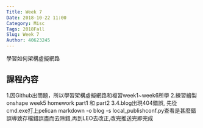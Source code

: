 ```yaml
---
Title: Week 7
Date: 2018-10-22 11:00
Category: Misc
Tags: 2018Fall
Slug: Week 7
Author: 40623245
---
```


學習如何架構虛擬網路

<!-- PELICAN_END_SUMMARY -->

課程內容
----

1.因Github出問題，所以學習架構虛擬網路和複習week1~week6所學
2.練習繪製onshape week5 homework part1 和 part2
3.4.blog出現404錯誤, 先從cmd.exe打上pelican markdown -o blog -s local_publishconf.py查看是甚麼錯誤導致存檔錯誤盡而去除錯,再到LEO去改正,改完推送完即完成

 

